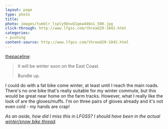 ```yaml
---
layout: page
type: photo
title: 
photo: images/tumblr_lsply9UnuQ1qma446o1_500.jpg
click-through: http://www.lfgss.com/thread29-1042.html
categories: 
- pushing
content-source: http://www.lfgss.com/thread29-1042.html
---
```

<p><a href="http://www.the-paceline.com/post/11147402090" class="tumblr_blog">thepaceline</a>:</p>

<blockquote><p>It will be winter soon on the East Coast.</p>
<p>Bundle up.</p></blockquote>

I could do with a fat bike come winter, at least until I reach the main roads. There's no one bike that's really suitable for my winter commute, but this would be great near home on the farm tracks. However, what I really like the look of are the gloves/muffs. I'm on three pairs of gloves already and it's not even cold - my hands are crap!

_As an aside, how did I miss this in LFGSS? I should have been in the actual [winter/snow bike thread](http://www.lfgss.com/newpostinthread55633.html)._
